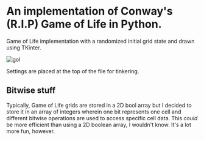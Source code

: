 # An implementation of Conway's (R.I.P) Game of Life in Python.

Game of Life implementation with a randomized initial grid state and drawn using TKinter.

![gol](https://i.imgur.com/H2IqvIF.gif)

Settings are placed at the top of the file for tinkering.

## Bitwise stuff
Typically, Game of Life grids are stored in a 2D bool array but I decided to store it in an array of integers wherein one bit represents one cell and different bitwise operations are used to access specific cell data. This *could* be more efficient than using a 2D boolean array, I wouldn't know. It's a lot more fun, however. 
